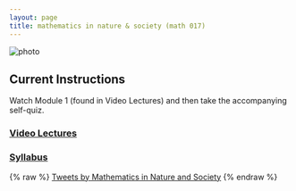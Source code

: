 ```yaml
---
layout: page
title: mathematics in nature & society (math 017)
---
```


![photo](https://uvm.edu/~bfemery/MiNS_logo_cropped.png)

## Current Instructions
Watch Module 1 (found in Video Lectures) and then take the accompanying self-quiz.

### [Video Lectures](https://dbemerydt.github.io/math017lectures)
### [Syllabus](https://uvm.edu/~bfemery/math17/Math017Syllabus.pdf)

{% raw %}
<a class="twitter-timeline" data-height="600" href="https://twitter.com/MiNS_UVM?ref_src=twsrc%5Etfw">Tweets by Mathematics in Nature and Society</a> <script async src="https://platform.twitter.com/widgets.js" charset="utf-8"></script>
{% endraw %}
